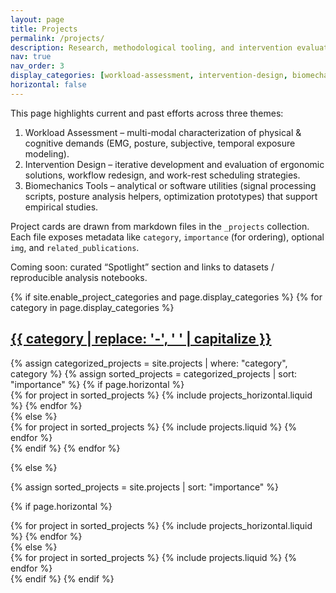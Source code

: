 ```yaml
---
layout: page
title: Projects
permalink: /projects/
description: Research, methodological tooling, and intervention evaluation efforts
nav: true
nav_order: 3
display_categories: [workload-assessment, intervention-design, biomechanics-tools]
horizontal: false
---
```


This page highlights current and past efforts across three themes:

1. Workload Assessment – multi-modal characterization of physical & cognitive demands (EMG, posture, subjective, temporal exposure modeling).
2. Intervention Design – iterative development and evaluation of ergonomic solutions, workflow redesign, and work-rest scheduling strategies.
3. Biomechanics Tools – analytical or software utilities (signal processing scripts, posture analysis helpers, optimization prototypes) that support empirical studies.

Project cards are drawn from markdown files in the `_projects` collection. Each file exposes metadata like `category`, `importance` (for ordering), optional `img`, and `related_publications`.

Coming soon: curated “Spotlight” section and links to datasets / reproducible analysis notebooks.

<!-- pages/projects.md -->
<div class="projects">
{% if site.enable_project_categories and page.display_categories %}
  <!-- Display categorized projects -->
  {% for category in page.display_categories %}
  <a id="{{ category }}" href=".#{{ category }}">
    <h2 class="category">{{ category | replace: '-', ' ' | capitalize }}</h2>
  </a>
  {% assign categorized_projects = site.projects | where: "category", category %}
  {% assign sorted_projects = categorized_projects | sort: "importance" %}
  <!-- Generate cards for each project -->
  {% if page.horizontal %}
  <div class="container">
    <div class="row row-cols-1 row-cols-md-2">
    {% for project in sorted_projects %}
      {% include projects_horizontal.liquid %}
    {% endfor %}
    </div>
  </div>
  {% else %}
  <div class="row row-cols-1 row-cols-md-3">
    {% for project in sorted_projects %}
      {% include projects.liquid %}
    {% endfor %}
  </div>
  {% endif %}
  {% endfor %}

{% else %}

<!-- Display projects without categories -->

{% assign sorted_projects = site.projects | sort: "importance" %}

  <!-- Generate cards for each project -->

{% if page.horizontal %}

  <div class="container">
    <div class="row row-cols-1 row-cols-md-2">
    {% for project in sorted_projects %}
      {% include projects_horizontal.liquid %}
    {% endfor %}
    </div>
  </div>
  {% else %}
  <div class="row row-cols-1 row-cols-md-3">
    {% for project in sorted_projects %}
      {% include projects.liquid %}
    {% endfor %}
  </div>
  {% endif %}
{% endif %}
</div>
